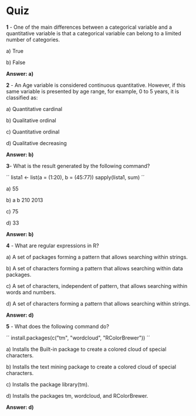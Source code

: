 # Quiz

**1** - One of the main differences between a categorical variable and a quantitative variable is that a categorical variable can belong to a limited number of categories.

a) True

b) False

**Answer: a)**

**2** - An Age variable is considered continuous quantitative. However, if this same variable is presented by age range, for example, 0 to 5 years, it is classified as:

a) Quantitative cardinal

b) Qualitative ordinal

c) Quantitative ordinal

d) Qualitative decreasing

**Answer: b)**

**3**- What is the result generated by the following command?

´´
lista1 <- list(a = (1:20), b = (45:77))
sapply(lista1, sum)
´´

a) 55

b) a b 210 2013

c) 75

d) 33

**Answer: b)**

**4** - What are regular expressions in R?

a) A set of packages forming a pattern that allows searching within strings.

b) A set of characters forming a pattern that allows searching within data packages.

c) A set of characters, independent of pattern, that allows searching within words and numbers.

d) A set of characters forming a pattern that allows searching within strings.

**Answer: d)**

**5** - What does the following command do?

´´
install.packages(c("tm", "wordcloud", "RColorBrewer"))
´´

a) Installs the Built-in package to create a colored cloud of special characters.

b) Installs the text mining package to create a colored cloud of special characters.

c) Installs the package library(tm).

d) Installs the packages tm, wordcloud, and RColorBrewer.

**Answer: d)**